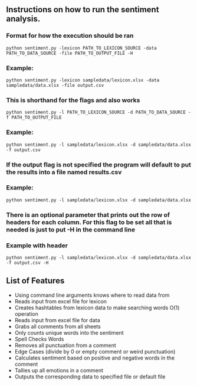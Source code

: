## Instructions on how to run the sentiment analysis.

### Format for how the execution should be ran
`python sentiment.py -lexicon PATH_TO_LEXICON_SOURCE -data PATH_TO_DATA_SOURCE -file PATH_TO_OUTPUT_FILE -H`

### Example:
`python sentiment.py -lexicon sampledata/lexicon.xlsx -data sampledata/data.xlsx -file output.csv`


### This is shorthand for the flags and also works

`python sentiment.py -l PATH_TO_LEXICON_SOURCE -d PATH_TO_DATA_SOURCE -f PATH_TO_OUTPUT_FILE`

### Example:
`python sentiment.py -l sampledata/lexicon.xlsx -d sampledata/data.xlsx -f output.csv`

### If the output flag is not specified the program will default to put the results into a file named results.csv

### Example:
`python sentiment.py -l sampledata/lexicon.xlsx -d sampledata/data.xlsx`

### There is an optional parameter that prints out the row of headers for each column. For this flag to be set all that is needed is just to put -H in the command line

### Example with header
`python sentiment.py -l sampledata/lexicon.xlsx -d sampledata/data.xlsx -f output.csv -H`


## List of Features
- Using command line arguments knows where to read data from <br />
- Reads input from excel file for lexicon <br />
- Creates hashtables from lexicon data to make searching words O(1) operation <br />
- Reads input from excel file for data <br />
- Grabs all comments from all sheets <br />
- Only counts unique words into the sentiment <br />
- Spell Checks Words <br />
- Removes all punctuation from a comment <br />
- Edge Cases (divide by 0 or empty comment or weird punctuation) <br />
- Calculates sentiment based on positive and negative words in the comment <br />
- Tallies up all emotions in a comment <br />
- Outputs the corresponding data to specified file or default file <br />
